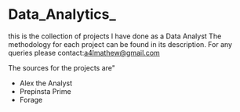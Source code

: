 # Data_Analytics_
this is the collection of projects  I have done as a Data Analyst
The methodology for each project can be found in its description.
For any queries please contact:a4lmathew@gmail.com

The sources for the projects are"
* Alex the Analyst
* Prepinsta Prime
* Forage 
